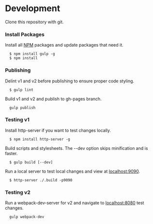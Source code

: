 # Development

  Clone this repository with git.

### Install Packages

  Install all [NPM](https://www.npmjs.com/) packages and update packages that need it.

```
  $ npm install gulp -g
  $ npm install
```

### Publishing

  Delint v1 and v2 before publishing to ensure proper code styling.

```
  $ gulp lint
```

  Build v1 and v2 and publish to gh-pages branch.

```
  gulp publish
```

### Testing v1

  Install http-server if you want to test changes locally.

```
  $ npm install http-server -g
```

  Build scripts and stylesheets. The --dev option skips minification and is faster.
  
```
  $ gulp build [--dev]
```

  Run a local server to test local changes and view at [localhost:9090](http://localhost:9090).
  
```
  $ http-server ./.build -p9090
```

### Testing v2

  Run a webpack-dev-server for v2 and navigate to [localhost:8080](http://localhost:8080) test changes. 

```
  gulp webpack-dev
```
